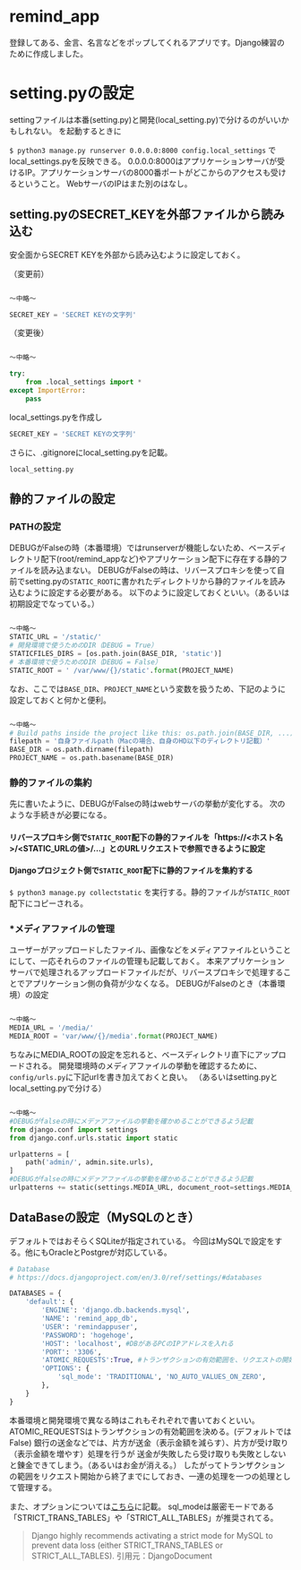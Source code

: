 # remind_app
登録してある、金言、名言などをポップしてくれるアプリです。Django練習のために作成しました。

# setting.pyの設定

settingファイルは本番(setting.py)と開発(local_setting.py)で分けるのがいいかもしれない。
を起動するときに

`$ python3 manage.py runserver 0.0.0.0:8000 config.local_settings`
でlocal_settings.pyを反映できる。
0.0.0.0:8000はアプリケーションサーバが受けるIP。アプリケーションサーバの8000番ポートがどこからのアクセスも受けるということ。
WebサーバのIPはまた別のはなし。

## setting.pyのSECRET_KEYを外部ファイルから読み込む
安全面からSECRET KEYを外部から読み込むように設定しておく。

（変更前）
```python:setting.py

〜中略〜

SECRET_KEY = 'SECRET KEYの文字列'
```
（変更後）
```python:setting.py

〜中略〜

try:
    from .local_settings import *
except ImportError:
    pass
```

local_settings.pyを作成し
```python:local_settings.py
SECRET_KEY = 'SECRET KEYの文字列'
```

さらに、.gitignoreにlocal_setting.pyを記載。
```python:.gitignore
local_setting.py
```

## 静的ファイルの設定
### PATHの設定

DEBUGがFalseの時（本番環境）ではrunserverが機能しないため、ベースディレクトリ配下(root/remind_appなど)やアプリケーション配下に存在する静的ファイルを読み込まない。
DEBUGがFalseの時は、リバースプロキシを使って自前でsetting.pyの`STATIC_ROOT`に書かれたディレクトリから静的ファイルを読み込むように設定する必要がある。
以下のように設定しておくといい。（あるいは初期設定でなっている。）
```python:local_settings.py

〜中略〜
STATIC_URL = '/static/'
# 開発環境で使うためのDIR（DEBUG = True）
STATICFILES_DIRS = [os.path.join(BASE_DIR, 'static')]
# 本番環境で使うためのDIR（DEBUG = False）
STATIC_ROOT = ' /var/www/{}/static'.format(PROJECT_NAME)
```

なお、ここでは`BASE_DIR`、`PROJECT_NAME`という変数を扱うため、下記のように設定しておくと何かと便利。
```python:local_settings.py

〜中略〜
# Build paths inside the project like this: os.path.join(BASE_DIR, ...)
filepath = '自身ファイルpath（Macの場合、自身のHD以下のディレクトリ記載）'
BASE_DIR = os.path.dirname(filepath)
PROJECT_NAME = os.path.basename(BASE_DIR)
```

### 静的ファイルの集約

先に書いたように、DEBUGがFalseの時はwebサーバの挙動が変化する。
次のような手続きが必要になる。
#### リバースプロキシ側で`STATIC_ROOT`配下の静的ファイルを「https://<ホスト名>/<STATIC_URLの値>/...」とのURLリクエストで参照できるように設定

#### Djangoプロジェクト側で`STATIC_ROOT`配下に静的ファイルを集約する
`$ python3 manage.py collectstatic`
を実行する。静的ファイルが`STATIC_ROOT`配下にコピーされる。

### *メディアファイルの管理

ユーザーがアップロードしたファイル、画像などをメディアファイルということにして、一応それらのファイルの管理も記載しておく。
本来アプリケーションサーバで処理されるアップロードファイルだが、リバースプロキシで処理することでアプリケーション側の負荷が少なくなる。
DEBUGがFalseのとき（本番環境）の設定
```python:local_settings.py

〜中略〜
MEDIA_URL = '/media/'
MEDIA_ROOT = 'var/www/{}/media'.format(PROJECT_NAME)
```
ちなみにMEDIA_ROOTの設定を忘れると、ベースディレクトリ直下にアップロードされる。
開発環境時のメディアファイルの挙動を確認するために、`config/urls.py`に下記urlを書き加えておくと良い。
（あるいはsetting.pyとlocal_setting.pyで分ける）
```python:config/urls.py

〜中略〜
#DEBUGがfalseの時にメデァアファイルの挙動を確かめることができるよう記載
from django.conf import settings
from django.conf.urls.static import static

urlpatterns = [
    path('admin/', admin.site.urls),
]
#DEBUGがfalseの時にメデァアファイルの挙動を確かめることができるよう記載
urlpatterns += static(settings.MEDIA_URL, document_root=settings.MEDIA_ROOT)
```

## DataBaseの設定（MySQLのとき）

デフォルトではおそらくSQLiteが指定されている。
今回はMySQLで設定をする。他にもOracleとPostgreが対応している。
```python:config/urls.py
# Database
# https://docs.djangoproject.com/en/3.0/ref/settings/#databases

DATABASES = {
    'default': {
        'ENGINE': 'django.db.backends.mysql',
        'NAME': 'remind_app_db',
        'USER': 'remindappuser',
        'PASSWORD': 'hogehoge',
        'HOST': 'localhost', #DBがあるPCのIPアドレスを入れる
        'PORT': '3306',
        'ATOMIC_REQUESTS':True, #トランザクションの有効範囲を、リクエストの開始から終了までにするかどうか。
        'OPTIONS': {
            'sql_mode': 'TRADITIONAL', 'NO_AUTO_VALUES_ON_ZERO',
        },
    }
}
```
本番環境と開発環境で異なる時はこれもそれぞれで書いておくといい。
ATOMIC_REQUESTSはトランザクションの有効範囲を決める。(デフォルトではFalse)
銀行の送金などでは、片方が送金（表示金額を減らす）、片方が受け取り（表示金額を増やす）処理を行うが
送金が失敗したら受け取りも失敗としないと錬金できてしまう。（あるいはお金が消える。）
したがってトランザクションの範囲をリクエスト開始から終了までにしておき、一連の処理を一つの処理として管理する。

また、オプションについては[こちら](https://docs.djangoproject.com/en/dev/ref/databases/#mysql-notes)に記載。
sql_modeは厳密モードである「STRICT_TRANS_TABLES」や「STRICT_ALL_TABLES」が推奨されてる。
>Django highly recommends activating a strict mode for MySQL to prevent data loss (either STRICT_TRANS_TABLES or STRICT_ALL_TABLES).
>引用元：DjangoDocument



